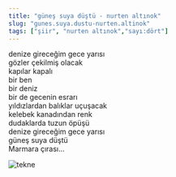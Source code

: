 ```yaml
---
title: "güneş suya düştü - nurten altınok"
slug: "gunes.suya.dustu-nurten.altinok"
tags: ["şiir", "nurten altınok","sayı:dört"]
---
```

denize gireceğim gece yarısı\
gözler çekilmiş olacak\
kapılar kapalı\
bir ben\
bir deniz\
bir de gecenin esrarı\
yıldızlardan balıklar uçuşacak\
kelebek kanadından renk\
dudaklarda tuzun öpüşü\
denize gireceğim gece yarısı\
güneş suya düştü\
Marmara çırası...

![tekne](/img/ky04_28_zaferyalcinpinar.jpg)